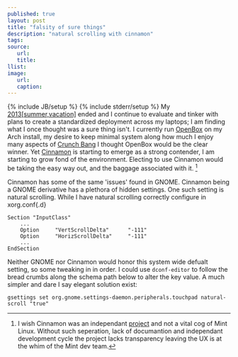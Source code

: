 ```yaml
---
published: true
layout: post
title: "falsity of sure things"
description: "natural scrolling with cinnamon"
tags:
source:
   url:
   title:
llist:
image:
   url:
   caption:
---
```

{% include JB/setup %}
{% include stderr/setup %}
My [2013[summer,vacation]][myLink] ended and I continue to evaluate and tinker with plans to create a standardized deployment across my laptops; I am finding what I once thought was a sure thing isn't. I currently run [OpenBox][openBox] on my Arch install, my desire to keep minimal system along how much I enjoy many aspects of [Crunch Bang][#!] I thought OpenBox would be the clear winner. Yet [Cinnamon][cMon] is starting to emerge as a strong contender, I am starting to grow fond of the environment. Electing to use Cinnamon would be taking the easy way out, and the baggage associated with it. [^baggage]

Cinnamon has some of the same 'issues' found in GNOME. Cinnamon being a GNOME derivative has a plethora of hidden settings. One such setting is natural scrolling. While I have natural scrolling correctly configure in xorg.conf{.d}



 	Section "InputClass"
 		...
 		Option     "VertScrollDelta"      "-111"
 		Option     "HorizScrollDelta"     "-111"
 	 	...
 	EndSection



Neither GNOME nor Cinnamon would honor this system wide defualt setting, so some tweaking in in order. I could use `dconf-editor` to follow the bread crumbs along the schema path below to alter the key value. A much simpler and dare I say elegant solution exist:

	gsettings set org.gnome.settings-daemon.peripherals.touchpad natural-scroll "true"


[^baggage]: I wish Cinnamon was an independant [project][cMonProject] and not a vital cog of Mint Linux. Without such seperation, lack of documantion and independant development cycle the project lacks transparency leaving the UX is at the whim of the Mint dev team[^extBaggage].

[^extBaggage]: Cinnamon is a Mint project and it's the implementation of Mint's vision and needs for a desktop. It's in its design to be compatible with Linux as a whole though, so for it not work or not to be suitable on any distribution is a perfectly valid concern and we do consider it a bug
<small><cite>[Clement Lefebvre][clem]</cite></small>


[#!]: http://crunchbang.org
[myLink]: ../pages/arch-on-flash
[openBox]: http://openbox.org/
[cMon]: http://cinnamon.linuxmint.com/
[cMonProject]: https://github.com/linuxmint/cinnamon	"Cinnamon Git Hub Project"
[clem]: https://github.com/linuxmint/Cinnamon/issues/1828#issuecomment-16286688